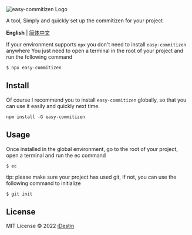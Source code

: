 <img align="center" alt="easy-commitizen Logo" src="https://s3.bmp.ovh/imgs/2022/05/03/c3cc0fd5a40bc365.png" title="easy-commitizen"/>

<p>A tool, Simply and quickly set up the commitizen for your project</p>

**English** | [简体中文](./README.zh-CN.md)

If your environment supports `npx` you don't need to install `easy-commitizen` anywhere
You just need to open a terminal in the root of your project and run the following command

```shell
$ npx easy-commitizen
```

## Install

Of course I recommend you to install `easy-commitizen` globally, so that you can use it easily and quickly next time.

```shell
npm install -G easy-commitizen
```

## Usage

Once installed in the global environment, go to the root of your project, open a terminal and run the ec command

```shell
$ ec
```

tip: please make sure your project has used git, If not, you can use the following command to initialize

```shell
$ git init
```

## License

MIT License © 2022 [iDestin](https://github.com/iDestin)
